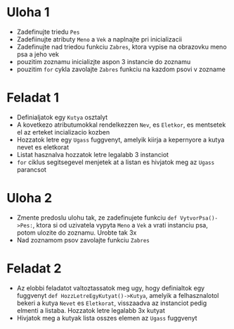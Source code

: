 # Uloha 1
- Zadefinujte triedu `Pes`
- Zadefiinujte atributy `Meno` a `Vek` a naplnajte pri inicializacii
- Zadefinujte nad triedou funkciu `Zabres`, ktora vypise na obrazovku meno psa a jeho vek
- pouzitim zoznamu inicializjte aspon 3 instancie do zoznamu
- pouzitim `for` cykla zavolajte `Zabres` funkciu na kazdom psovi v zozname

# Feladat 1
- Definialjatok egy `Kutya` osztalyt
- A kovetkezo atributumokkal rendelkezzen `Nev`, es `Eletkor`, es mentsetek el az erteket incializacio kozben
- Hozzatok letre egy `Ugass` fuggvenyt, amelyik kiirja a kepernyore a kutya nevet es eletkorat
- Listat hasznalva hozzatok letre legalabb 3 instanciot
- `for` ciklus segitsegevel menjetek at a listan es hivjatok meg az `Ugass` parancsot

# Uloha 2
- Zmente predoslu ulohu tak, ze zadefinujete funkciu `def VytvorPsa()->Pes:`, ktora si od uzivatela vypyta `Meno` a `Vek` a vrati instanciu psa, potom ulozite do zoznamu. Urobte tak 3x
- Nad zoznamom psov zavolajte funkciu `Zabres`

# Feladat 2
- Az elobbi feladatot valtoztassatok meg ugy, hogy definialtok egy fuggvenyt `def HozzLetreEgyKutyat()->Kutya`, amelyik a felhasznalotol bekeri a kutya `Nevet` es `Eletkorat`, visszaadva az instanciot pedig elmenti a listaba. Hozzatok letre legalabb 3x kutyat
- Hivjatok meg a kutyak lista osszes elemen az `Ugass` fuggvenyt


